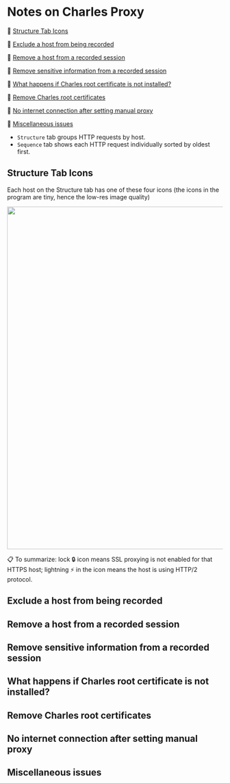 # Notes on Charles Proxy


🔵 [Structure Tab Icons]()

🔵 [Exclude a host from being recorded]()

🔵 [Remove a host from a recorded session]()

🔵 [Remove sensitive information from a recorded session]()

🔵 [What happens if Charles root certificate is not installed?]()

🔵 [Remove Charles root certificates]()

🔵 [No internet connection after setting manual proxy]()

🔵 [Miscellaneous issues]()

- <code>Structure</code> tab groups HTTP requests by host.
- <code>Sequence</code> tab shows each HTTP request individually sorted by oldest first.

## Structure Tab Icons

Each host on the Structure tab has one of these four icons (the icons in the program are tiny, hence the  low-res image quality)

<img width="800" src="https://user-images.githubusercontent.com/70295997/223323405-206e3e36-2a8e-4f15-a29b-ab4b6e96a23a.png">

📋 To summarize: lock 🔒 icon means SSL proxying is not enabled for that HTTPS host; lightning ⚡️ in the icon means the host is using HTTP/2 protocol.

## Exclude a host from being recorded



## Remove a host from a recorded session



## Remove sensitive information from a recorded session



## What happens if Charles root certificate is not installed?



## Remove Charles root certificates



## No internet connection after setting manual proxy



## Miscellaneous issues



